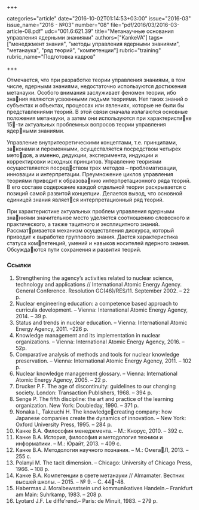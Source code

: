 +++

categories="article"
date="2016-10-02T01:14:53+03:00"
issue="2016-03"
issue_name="2016 - №03"
number="08"
file="pdf/2016/03/2016-03-article-08.pdf"
udc="001.6:621.39"
title="Метанаучные основания управления ядерными знаниями"
authors=["KankeVA"]
tags=["менеджмент знания", "методы управления ядерными знаниями", "метанаука", "ряд теорий", "компетенции"]
rubric="training"
rubric_name="Подготовка кадров"

+++

Отмечается, что при разработке теории управления знаниями, в том числе, ядерными знаниями, недостаточно используются достижения метанауки. 
Особого внимания заслуживает феномен теории, ибо знания являются усвоенными людьми теориями. 
Нет таких знаний о субъектах и объектах, процессах или явлениях, которые не были бы представлениями теорий. 
В этой связи сначала излагаются основные положения метанауки, а затем они используются при характеристике 15-ти актуальных проблемных вопросов теории управления ядерными знаниями.

Управление внутритеоретическими концептами, т.е. принципами, законами и переменными, осуществляется посредством четырех методов, а именно, дедукции, эксперимента, индукции и корректировки исходных принципов. 
Управление теориями осуществляется посредством трех методов – проблематизации, инновации и интерпретации.
Преумножение циклов управления теориями приводит к образованию интерпретационного ряда теорий. 
В его составе содержание каждой отдельной теории раскрывается с позиций самой развитой концепции. 
Делается вывод, что основной единицей знания является интерпретационный ряд теорий.

При характеристике актуальных проблем управления ядерными знаниями значительное место уделяется соотношению словесного и практического, а также тацитного и эксплицитного знаний. 
Рассматривается механизм осуществления дискурса, который приводит к выработке группового знания. Дается характеристика статуса компетенций, умений и навыков носителей ядерного знания. 
Обсуждаются пути сохранения и развития теорий.

### Ссылки

1. Strengthening the agency’s activities related to nuclear science, technology and applications // International Atomic Energy Agency. General Conference. Resolution GC(46)/RES/11. September 2002. – 22 p.
2. Nuclear engineering education: a competence based approach to curricula development. – Vienna: International Atomic Energy Agency, 2014. – 39 р.
3. Status and trends in nuclear education. – Vienna: International Atomic Energy Agency, 2011. –226 р.
4. Knowledge management and its implementation in nuclear organizations. – Vienna: International Atomic Energy Agency, 2016. – 52р.
5. Comparative analysis of methods and tools for nuclear knowledge preservation. – Vienna: International Atomic Energy Agency, 2011. – 102 p.
6. Nuclear knowledge management glossary. – Vienna: International Atomic Energy Agency, 2005. – 22 p.
7. Drucker P.F. The age of discontinuity: guidelines to our changing society. London: Transaction Publishers, 1968. – 394 p.
8. Senge P. The fifth discipline: the art and practice of the learning organization. New York: Doubleday, 1990. – 371 p.
9. Nonaka I., Takeuchi H. The knowledgecreating company: how Japanese companies create the dynamics of innovation. – New York: Oxford University Press, 1995. – 284 p.
10. Канке В.А. Философия менеджмента. – М.: Кнорус, 2010. – 392 с.
11. Канке В.А. История, философия и методология техники и информатики. – М.: Юрайт, 2013. – 409 с.
12. Канке В.А. Методология научного познания. – М.: ОмегаЛ, 2013. – 255 с.
13. Polanyi М. The tacit dimension. – Chicago: University of Chicago Press, 1966. – 108 p.
14. Канке В.А. Компетенции в свете метанауки // Almamater. Вестник высшей школы. – 2015. – № 9. – С. 44-48.
15. Habermas J. Moralbewsstsein und kommunikatives Handeln.– Frankfurt am Main: Suhrkamp, 1983. – 208 p.
16. Lyotard J.F. Le diffe’rend.– Paris: de Minuit, 1983. – 279 p.